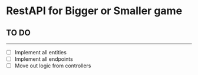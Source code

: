 ﻿# RestAPI for Bigger or Smaller game #
## TO DO ##
- - - -
- [ ] Implement all entities
- [ ] Implement all endpoints
- [ ] Move out logic from controllers 
